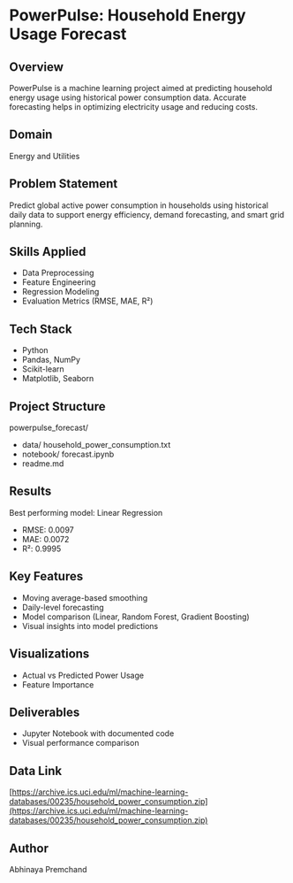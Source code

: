 # PowerPulse: Household Energy Usage Forecast

## Overview
PowerPulse is a machine learning project aimed at predicting household energy usage using historical power consumption data. Accurate forecasting helps in optimizing electricity usage and reducing costs.

## Domain
Energy and Utilities

## Problem Statement
Predict global active power consumption in households using historical daily data to support energy efficiency, demand forecasting, and smart grid planning.

## Skills Applied
- Data Preprocessing
- Feature Engineering
- Regression Modeling
- Evaluation Metrics (RMSE, MAE, R²)

## Tech Stack
- Python
- Pandas, NumPy
- Scikit-learn
- Matplotlib, Seaborn

## Project Structure
powerpulse_forecast/
- data/ household_power_consumption.txt
- notebook/ forecast.ipynb
- readme.md


## Results
Best performing model: Linear Regression
- RMSE: 0.0097  
- MAE: 0.0072  
- R²: 0.9995

## Key Features
- Moving average-based smoothing
- Daily-level forecasting
- Model comparison (Linear, Random Forest, Gradient Boosting)
- Visual insights into model predictions

##  Visualizations
- Actual vs Predicted Power Usage
- Feature Importance

## Deliverables
- Jupyter Notebook with documented code
- Visual performance comparison

## Data Link  
[https://archive.ics.uci.edu/ml/machine-learning-databases/00235/household_power_consumption.zip](https://archive.ics.uci.edu/ml/machine-learning-databases/00235/household_power_consumption.zip)


## Author
Abhinaya Premchand

